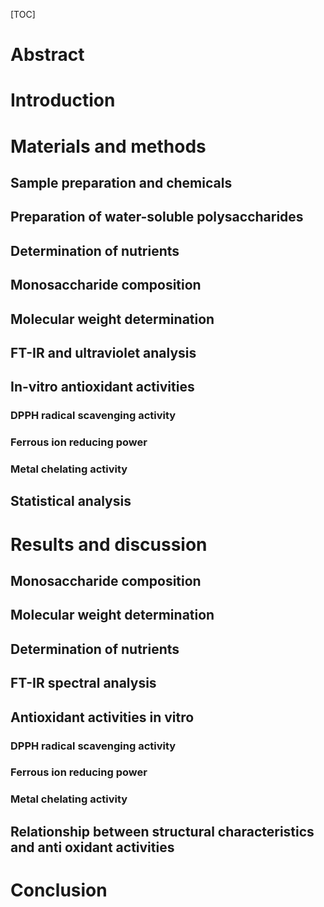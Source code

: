 [TOC]

# Abstract



# Introduction



# Materials and methods

## Sample preparation and chemicals

## Preparation of water-soluble polysaccharides

## Determination of nutrients

## Monosaccharide composition

## Molecular weight determination

## FT-IR and ultraviolet analysis

## In-vitro antioxidant activities

### DPPH radical scavenging activity

### Ferrous ion reducing power

### Metal chelating activity

## Statistical analysis

# Results and discussion

## Monosaccharide composition

## Molecular weight determination

## Determination of nutrients

## FT-IR spectral analysis

## Antioxidant activities in vitro

### DPPH radical scavenging activity

### Ferrous ion reducing power

### Metal chelating activity

## Relationship between structural characteristics and anti oxidant activities

# Conclusion

